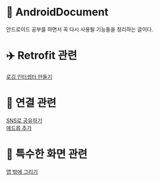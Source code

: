 #  :pencil: AndroidDocument
안드로이드 공부를 하면서 꼭 다시 사용될 기능들을 정리하는 글이다.

# ✈️ Retrofit 관련
[로깅 인터셉터 만들기](https://github.com/k4keye/AndroidDocument/blob/main/Retrofit/%EB%A1%9C%EA%B9%85%EC%9D%B8%ED%84%B0%EC%85%89%ED%84%B0.md)  </br>

# :rocket: 연결 관련
[SNS로 공유하기](https://github.com/k4keye/AndroidDocument/blob/main/%EC%97%B0%EA%B2%B0/SNS%EB%A1%9C%20%EC%95%B1%20%EB%A7%81%ED%81%AC%20%EA%B3%B5%EC%9C%A0%ED%95%98%EA%B8%B0.md)  </br>
[애드몹 추가](https://github.com/k4keye/AndroidDocument/blob/main/%EC%97%B0%EA%B2%B0/%EC%95%A0%EB%93%9C%EB%AA%B9%EA%B4%91%EA%B3%A0%EC%B6%94%EA%B0%80.md)  </br>

# :ghost: 특수한 화면 관련
[앱 밖에 그리기](https://github.com/k4keye/AndroidDocument/blob/main/%ED%8A%B9%EC%88%98%ED%95%9C%ED%99%94%EB%A9%B4/Floating%20Widget.md)  </br>

